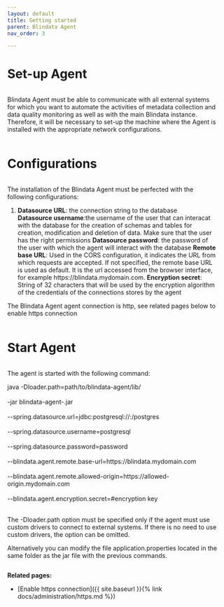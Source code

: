 ```yaml
---
layout: default
title: Getting started
parent: Blindata Agent
nav_order: 3

---
```

# Set-up Agent

<div style="display: flex; flex-direction: row-reverse; align-items: flex-start;">
    <div style="flex-grow: 2; margin-right: 1.5em;">
        <p>
        Blindata Agent must be able to communicate with all external systems for which you want to automate the activities of metadata collection and data quality monitoring as well as with the main Blindata instance. Therefore, it will be necessary to set-up the machine where the Agent is installed with the appropriate network configurations.
        </p>
    </div>
</div>


# Configurations


<div style="display: flex; flex-direction: row-reverse; align-items: flex-start;">
    <div style="flex-grow: 2; margin-right: 1.5em;">
        <p>
        The installation of the Blindata Agent must be perfected with the following configurations:
        </p>
        <ol>
            <li>
                <b>Datasource URL</b>: the connection string to the database</li>
                <b>Datasource username</b>:the username of the user that can interacat with the database for the creation of schemas and tables for creation, modification and deletion of data. Make sure that the user has the right permissions</li>
                <b>Datasource password</b>: the password of the user with which the agent will interact with the database</li>
                <b>Remote base URL</b>: Used in the CORS configuration, it indicates the URL from which requests are accepted. If not specified, the remote base URL is used as default. It is the url accessed from the browser interface, for example https://blindata.mydomain.com.</li>
                <b>Encryption secret</b>: String of 32 characters that will be used by the encryption algorithm of the credentials of the connections stores by the agent  
            </li>
        </ol>
         <p>
        The Blindata Agent agent connection is http, see related pages below to enable https connection
        </p>
    </div>
</div>


# Start Agent

<div style="display: flex; flex-direction: row-reverse; align-items: flex-start;">
    <div style="flex-grow: 2; margin-right: 1.5em;">
        <p> 
        The agent is started with the following command:
        </p>
        <p>
        java -Dloader.path=path/to/blindata-agent/lib/
        <br></br>
        -jar blindata-agent-<VERSION>.jar
        <br></br>
        --spring.datasource.url=jdbc:postgresql://<host>:<port>/postgres
        <br></br>
        --spring.datasource.username=postgresql
        <br></br>
        --spring.datasource.password=password
        <br></br>
        --blindata.agent.remote.base-url=https://blindata.mydomain.com
        <br></br>
        --blindata.agent.remote.allowed-origin=https://allowed-origin.mydomain.com
        <br></br>
        --blindata.agent.encryption.secret=#encryption key
        <br></br>
        </p>
        <p>The -Dloader.path option must be specified only if the agent must use custom drivers to connect to external systems. If there is no need to use custom drivers, the option can be omitted.</p>
        <p>Alternatively you can modify the file application.properties located in the same folder as the jar file with the previous commands.</p>
    </div>
</div>


**Related pages:**

- [Enable https connection]({{ site.baseurl }}{% link docs/administration/https.md %})
